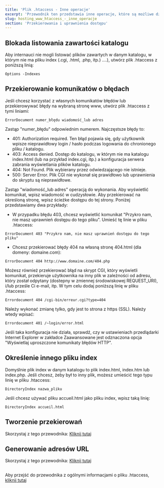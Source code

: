 ```yaml
---
title: 'Plik .htaccess - Inne operacje'
excerpt: 'Przewodnik ten przedstawia inne operacje, które są możliwe dzięki plikom .htaccess.'
slug: hosting_www_htaccess_-_inne_operacje
section: 'Przekierowania i uprawnienia dostępu'
---
```


## Blokada listowania zawartości katalogu
Aby internauci nie mogli listować plików zawartych w danym katalogu, w którym nie ma pliku index (.cgi, .html, .php, itp.)  ....), utwórz plik .htaccess z poniższą linią:


```
Options -Indexes
```




## Przekierowanie komunikatów o błędach
Jeśli chcesz korzystać z własnych komunikatów błędów lub przekierowywać błędy na wybraną stronę www, utwórz plik .htaccess z tymi liniami:


```
ErrorDocument numer_błędu wiadomość_lub adres
```


Zastąp "numer_błędu" odpowiednim numerem. Najczęstsze błędy to:


- 401: Authorization required. Ten błąd pojawia się, gdy użytkownik wpisze nieprawidłowy login / hasło podczas logowania do chronionego pliku / katalogu. 
- 403: Access denied. Dostęp do katalogu, w którym nie ma katalogu index.html (lub na przykład index.cgi, itp.) a konfiguracja serwera zabrania wyświetlania plików katalogu. 
- 404: Not Found. Plik wybierany przez odwiedzającego nie istnieje. 
- 500: Server Error. Plik CGI nie wykonał się prawidłowo lub uprawnienia do skryptu są nieprawidłowe. 


Zastąp "wiadomość_lub adres" operacją do wykonania. Aby wyświetlić komunikat, wpisz wiadomość w cudzysłowie. Aby przekierować na określoną stronę, wpisz ścieżke dostępu do tej strony. Poniżej przedstawiamy dwa przykłady:


- W przypadku błędu 403, chcesz wyświetlić komunikat "Przykro nam, nie masz uprawnień dostępu do tego pliku". Umieść tę linie w pliku .htaccess: 


```
ErrorDocument 403 "Przykro nam, nie masz uprawnień dostępu do tego pliku"
```


- Chcesz przekierować błędy 404 na własną stronę 404.html (dla domeny: domaine.com): 


```
ErrorDocument 404 http://www.domaine.com/404.php
```



Możesz również przekierować błąd na skrypt CGI, który wyświetli komunikat, przekieruje użytkownika na inny plik w zależności od adresu, który został odpytany (dostepny w zmiennej środowiskowej REQUEST_URI), i/lub prześle Ci e-mail, itp. W tym celu dodaj poniższą linię w pliku .htaccess:


```
Errordocument 404 /cgi-bin/erreur.cgi?type=404
```


Należy wykonać zmianę tylko, gdy jest to strona z https (SSL). Należy wtedy wpisać:


```
Errordocument 401 /~login/error.html
```


Jeśli taka konfiguracja nie działa, sprawdź, czy w ustawieniach przedlądarki Internet Explorer w zakładce Zaawansowane jest odznaczona opcja "Wyświetlaj uproszczone komunikaty błędów HTTP".


## Określenie innego pliku index
Domyślnie plik index w danym katalogu to plik index.html, index.htm lub index.php. Jeśli chcesz, żeby był to inny plik, możesz umieścić tego typu linię w pliku .htaccess:


```
DirectoryIndex nazwa_pliku
```


Jeśli chcesz używać pliku accueil.html jako pliku index, wpisz taką linię:


```
DirectoryIndex accueil.html
```




## Tworzenie przekierowań
Skorzystaj z tego przewodnika: [Kliknij tutaj](https://www.ovh.pl/g1339.przekierowanie-domeny#przekierowanie_poprzez_plik_htaccess)


## Generowanie adresów URL
Skorzystaj z tego przewodnika: [Kliknij tutaj](https://www.ovh.pl/g1971.hosting_www_htaccess_-_generowanie_adresow_za_pomoca_mod_rewrite)


## 
Aby przejść do przewodnika z ogólnymi informacjami o pliku .htaccess, [kliknij tutaj](https://www.ovh.pl/g1967.hosting_www_plik_htaccess)

